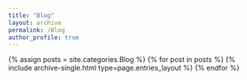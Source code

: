```yaml
---
title: "Blog"
layout: archive
permalink: /Blog
author_profile: true
---
```



{% assign posts = site.categories.Blog %}
{% for post in posts %} {% include archive-single.html type=page.entries_layout %} {% endfor %}